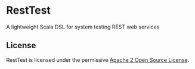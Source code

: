 # RestTest

A lightweight Scala DSL for system testing REST web services

## License

RestTest is licensed under the permissive [Apache 2 Open Source License](http://www.apache.org/licenses/LICENSE-2.0.txt).